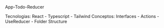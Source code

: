 App-Todo-Reducer

Tecnologias: React - Typescript - Tailwind
Conceptos: Interfaces - Actions - UseReducer - Folder Structure